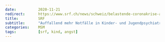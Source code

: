 ```yaml
---
date:          2020-11-21
redirect:      https://www.srf.ch/news/schweiz/belastende-coronakrise-auffallend-mehr-notfaelle-in-kinder-und-jugendpsychiatrien
title:         SRF
subtitle:      "Auffallend mehr Notfälle in Kinder- und Jugendpsychiatrien"
categories:    MSM
tags:          [srf, kind, angst]
---
```

